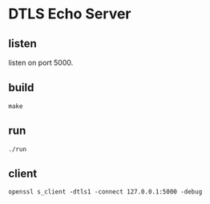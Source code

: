 # DTLS Echo Server

## listen

listen on port 5000.

## build

```
make
```

## run

```
./run
```

## client

```
openssl s_client -dtls1 -connect 127.0.0.1:5000 -debug

```
